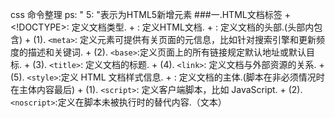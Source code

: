 css 命令整理 ps: " 5: "表示为HTML5新增元素
###一.HTML文档标签
	+ <!DOCTYPE>: 定义文档类型.
	+ <html>: 定义HTML文档.
	+ <head>: 定义文档的头部.(头部内包含)
		+ (1). `<meta>`: 定义元素可提供有关页面的元信息，比如针对搜索引擎和更新频度的描述和关键词.
		+ (2). `<base>`:定义页面上的所有链接规定默认地址或默认目标.
		+ (3). `<title>`: 定义文档的标题.
		+ (4). `<link>`: 定义文档与外部资源的关系.
		+ (5).  `<style>`:定义 HTML 文档样式信息.
	+ <body>: 定义文档的主体.(脚本在非必须情况时在主体内容最后)
		+ (1). `<script>`: 定义客户端脚本，比如 JavaScript.
		+ (2). `<noscript>`:定义在脚本未被执行时的替代内容.（文本）